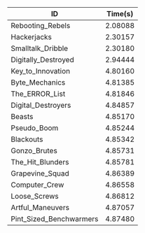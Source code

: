 |ID|Time(s)|
|-|-|
|Rebooting_Rebels|2.08088|
|Hackerjacks|2.30157|
|Smalltalk_Dribble|2.30180|
|Digitally_Destroyed|2.94444|
|Key_to_Innovation|4.80160|
|Byte_Mechanics|4.81385|
|The_ERROR_List|4.81846|
|Digital_Destroyers|4.84857|
|Beasts|4.85170|
|Pseudo_Boom|4.85244|
|Blackouts|4.85342|
|Gonzo_Brutes|4.85731|
|The_Hit_Blunders|4.85781|
|Grapevine_Squad|4.86389|
|Computer_Crew|4.86558|
|Loose_Screws|4.86812|
|Artful_Maneuvers|4.87057|
|Pint_Sized_Benchwarmers|4.87480|
